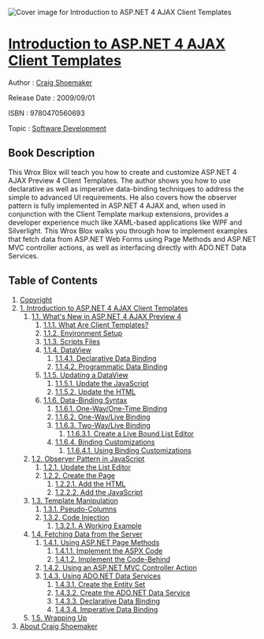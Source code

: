 ![Cover image for Introduction to ASP.NET 4 AJAX Client Templates](https://imgdetail.ebookreading.net/cover/cover/software_development/EB9780470560693.jpg)

[Introduction to ASP.NET 4 AJAX Client Templates](https://ebookreading.net/view/book/Introduction+to+ASP.NET+4+AJAX+Client+Templates-EB9780470560693_1.html "Introduction to ASP.NET 4 AJAX Client Templates")
====================================================================================================================

Author : [Craig Shoemaker](https://ebookreading.net/search/author/Craig+Shoemaker)

Release Date : 2009/09/01

ISBN : 9780470560693

Topic : [Software Development](https://ebookreading.net/search/category/software-development)

Book Description
-----------------

This Wrox Blox will teach you how to create and customize ASP.NET 4 AJAX Preview 4 Client Templates. The author shows you how to use declarative as well as imperative data-binding techniques to address the simple to advanced UI requirements. He also covers how the observer pattern is fully implemented in ASP.NET 4 AJAX and, when used in conjunction with the Client Template markup extensions, provides a developer experience much like XAML-based applications like WPF and Silverlight. This Wrox Blox walks you through how to implement examples that fetch data from ASP.NET Web Forms using Page Methods and ASP.NET MVC controller actions, as well as interfacing directly with ADO.NET Data Services.
              
Table of Contents
-----------------

1. [Copyright](https://ebookreading.net/view/book/Introduction+to+ASP.NET+4+AJAX+Client+Templates-EB9780470560693_1.html)
1. [1. Introduction to ASP.NET 4 AJAX Client Templates](https://ebookreading.net/view/book/Introduction+to+ASP.NET+4+AJAX+Client+Templates-EB9780470560693_2.html)
    1. [1.1. What&#39;s New in ASP.NET 4 AJAX Preview 4](https://ebookreading.net/view/book/Introduction+to+ASP.NET+4+AJAX+Client+Templates-EB9780470560693_2.html#what_apostrophy_s_n)
        1. [1.1.1. What Are Client Templates?](https://ebookreading.net/view/book/Introduction+to+ASP.NET+4+AJAX+Client+Templates-EB9780470560693_2.html#what_are_client_tem)
        1. [1.1.2. Environment Setup](https://ebookreading.net/view/book/Introduction+to+ASP.NET+4+AJAX+Client+Templates-EB9780470560693_2.html#environment_setup)
        1. [1.1.3. Scripts Files](https://ebookreading.net/view/book/Introduction+to+ASP.NET+4+AJAX+Client+Templates-EB9780470560693_2.html#scripts_files)
        1. [1.1.4. DataView](https://ebookreading.net/view/book/Introduction+to+ASP.NET+4+AJAX+Client+Templates-EB9780470560693_2.html#dataview)
            1. [1.1.4.1. Declarative Data Binding](https://ebookreading.net/view/book/Introduction+to+ASP.NET+4+AJAX+Client+Templates-EB9780470560693_2.html#declarative_data_bi)
            1. [1.1.4.2. Programmatic Data Binding](https://ebookreading.net/view/book/Introduction+to+ASP.NET+4+AJAX+Client+Templates-EB9780470560693_2.html#programmatic_data_b)
        1. [1.1.5. Updating a DataView](https://ebookreading.net/view/book/Introduction+to+ASP.NET+4+AJAX+Client+Templates-EB9780470560693_2.html#updating_a_dataview)
            1. [1.1.5.1. Update the JavaScript](https://ebookreading.net/view/book/Introduction+to+ASP.NET+4+AJAX+Client+Templates-EB9780470560693_2.html#update_the_javascri)
            1. [1.1.5.2. Update the HTML](https://ebookreading.net/view/book/Introduction+to+ASP.NET+4+AJAX+Client+Templates-EB9780470560693_2.html#update_the_html)
        1. [1.1.6. Data-Binding Syntax](https://ebookreading.net/view/book/Introduction+to+ASP.NET+4+AJAX+Client+Templates-EB9780470560693_2.html#data-binding_syntax)
            1. [1.1.6.1. One-Way/One-Time Binding](https://ebookreading.net/view/book/Introduction+to+ASP.NET+4+AJAX+Client+Templates-EB9780470560693_2.html#one-way_solidus_one)
            1. [1.1.6.2. One-Way/Live Binding](https://ebookreading.net/view/book/Introduction+to+ASP.NET+4+AJAX+Client+Templates-EB9780470560693_2.html#one-way_solidus_liv)
            1. [1.1.6.3. Two-Way/Live Binding](https://ebookreading.net/view/book/Introduction+to+ASP.NET+4+AJAX+Client+Templates-EB9780470560693_2.html#two-way_solidus_liv)
                1. [1.1.6.3.1. Create a Live Bound List Editor](https://ebookreading.net/view/book/Introduction+to+ASP.NET+4+AJAX+Client+Templates-EB9780470560693_2.html#create_a_live_bound)
            1. [1.1.6.4. Binding Customizations](https://ebookreading.net/view/book/Introduction+to+ASP.NET+4+AJAX+Client+Templates-EB9780470560693_2.html#binding_customizati)
                1. [1.1.6.4.1. Using Binding Customizations](https://ebookreading.net/view/book/Introduction+to+ASP.NET+4+AJAX+Client+Templates-EB9780470560693_2.html#using_binding_custo)
    1. [1.2. Observer Pattern in JavaScript](https://ebookreading.net/view/book/Introduction+to+ASP.NET+4+AJAX+Client+Templates-EB9780470560693_2.html#observer_pattern_in)
        1. [1.2.1. Update the List Editor](https://ebookreading.net/view/book/Introduction+to+ASP.NET+4+AJAX+Client+Templates-EB9780470560693_2.html#update_the_list_edi)
        1. [1.2.2. Create the Page](https://ebookreading.net/view/book/Introduction+to+ASP.NET+4+AJAX+Client+Templates-EB9780470560693_2.html#create_the_page)
            1. [1.2.2.1. Add the HTML](https://ebookreading.net/view/book/Introduction+to+ASP.NET+4+AJAX+Client+Templates-EB9780470560693_2.html#add_the_html)
            1. [1.2.2.2. Add the JavaScript](https://ebookreading.net/view/book/Introduction+to+ASP.NET+4+AJAX+Client+Templates-EB9780470560693_2.html#add_the_javascript)
    1. [1.3. Template Manipulation](https://ebookreading.net/view/book/Introduction+to+ASP.NET+4+AJAX+Client+Templates-EB9780470560693_2.html#template_manipulati)
        1. [1.3.1. Pseudo-Columns](https://ebookreading.net/view/book/Introduction+to+ASP.NET+4+AJAX+Client+Templates-EB9780470560693_2.html#pseudo-columns)
        1. [1.3.2. Code Injection](https://ebookreading.net/view/book/Introduction+to+ASP.NET+4+AJAX+Client+Templates-EB9780470560693_2.html#code_injection)
            1. [1.3.2.1. A Working Example](https://ebookreading.net/view/book/Introduction+to+ASP.NET+4+AJAX+Client+Templates-EB9780470560693_2.html#a_working_example)
    1. [1.4. Fetching Data from the Server](https://ebookreading.net/view/book/Introduction+to+ASP.NET+4+AJAX+Client+Templates-EB9780470560693_2.html#fetching_data_from_)
        1. [1.4.1. Using ASP.NET Page Methods](https://ebookreading.net/view/book/Introduction+to+ASP.NET+4+AJAX+Client+Templates-EB9780470560693_2.html#using_asp.net_page_)
            1. [1.4.1.1. Implement the ASPX Code](https://ebookreading.net/view/book/Introduction+to+ASP.NET+4+AJAX+Client+Templates-EB9780470560693_2.html#implement_the_aspx_)
            1. [1.4.1.2. Implement the Code-Behind](https://ebookreading.net/view/book/Introduction+to+ASP.NET+4+AJAX+Client+Templates-EB9780470560693_2.html#implement_the_code-)
        1. [1.4.2. Using an ASP.NET MVC Controller Action](https://ebookreading.net/view/book/Introduction+to+ASP.NET+4+AJAX+Client+Templates-EB9780470560693_2.html#using_an_asp.net_mv)
        1. [1.4.3. Using ADO.NET Data Services](https://ebookreading.net/view/book/Introduction+to+ASP.NET+4+AJAX+Client+Templates-EB9780470560693_2.html#using_ado.net_data_)
            1. [1.4.3.1. Create the Entity Set](https://ebookreading.net/view/book/Introduction+to+ASP.NET+4+AJAX+Client+Templates-EB9780470560693_2.html#create_the_entity_s)
            1. [1.4.3.2. Create the ADO.NET Data Service](https://ebookreading.net/view/book/Introduction+to+ASP.NET+4+AJAX+Client+Templates-EB9780470560693_2.html#create_the_ado.net_)
            1. [1.4.3.3. Declarative Data Binding](https://ebookreading.net/view/book/Introduction+to+ASP.NET+4+AJAX+Client+Templates-EB9780470560693_2.html#declarative_data_bi)
            1. [1.4.3.4. Imperative Data Binding](https://ebookreading.net/view/book/Introduction+to+ASP.NET+4+AJAX+Client+Templates-EB9780470560693_2.html#imperative_data_bin)
    1. [1.5. Wrapping Up](https://ebookreading.net/view/book/Introduction+to+ASP.NET+4+AJAX+Client+Templates-EB9780470560693_2.html#wrapping_up)
1. [About Craig Shoemaker](https://ebookreading.net/view/book/Introduction+to+ASP.NET+4+AJAX+Client+Templates-EB9780470560693_3.html)
